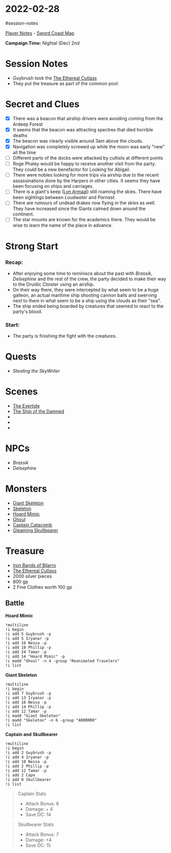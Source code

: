 # 2022-02-28

\#session-notes 

[Player Notes](https://docs.google.com/document/d/1flIOt9zdcujPfELxJ2z20Bst9zLwX4JnkvmETBPIbRU/edit#heading=h.qklgz8xzl35d) - [Sword Coast Map](https://cdn.discordapp.com/attachments/780951050278010910/799399197442965604/skt03-thenorth.jpg)

**Campaign Time:**  Nightal (Dec) 2nd

# Session Notes

* Guybrush took the [The Ethereal Cutlass](..\Items\The%20Ethereal%20Cutlass.md)
* They put the treasure as part of the common pool.

# Secret and Clues

* [x] There was a beacon that airship drivers were avoiding coming from the Ardeep Forest
* [x] It seems that the beacon was attracting spectres that died horrible deaths
* [x] The beacon was clearly visible around 3am above the clouds.
* [x] Navigation was completely screwed up while the moon was early "new" all the time
* [ ] Different parts of the docks were attacked by cultists at different points
* [ ] Roge Phaley would be happy to receive another visit from the party. They could be a new benefactor for Looking for Abigail.
* [ ] There were nobles looking for more trips via airship due to the recent assassinations done by the Harpers in other cities. It seems they have been focusing on ships and carriages.
* [ ] There is a giant's keep ([Lyn Armaal](..\Locations\Lyn%20Armaal.md)) still roaming the skies. There have been sightings between *Loudwater* and *Parnast*.
* [ ] There are rumours of undead drakes now flying in the skies as well. They have increased since the Giants calmed down around the continent.
* [ ] The star mounts are known for the academics there. They would be wise to learn the name of the place in advance.

# Strong Start

### Recap:

* After enjoying some time to reminisce about the past with *Brassik*, *Delsephine* and the rest of the crew, the party decided to make their way to the Druidic Cloister using an airship.
* On their way there, they were intercepted by what seem to be a huge galleon, an actual maritime ship shooting cannon balls and swerving next to them in what seem to be a ship using the clouds as their "sea".
* The ship ended being boarded by creatures that seemed to react to the party's blood. 

### Start:

* The party is finishing the fight with the creatures.

# Quests

* *Stealing the SkyWriter*

# Scenes

* [The Evertide](https://imgur.com/a/f8K81#NYdJM3t)
* [The Ship of the Damned](https://www.reddit.com/r/DungeonsAndDragons/comments/jgmifz/want_a_break_from_your_main_campaign_a_scary/)
* 
* 
* 

# NPCs

* *Brassik*
* *Delsephine*

# Monsters

* [Giant Skeleton](https://5e.tools/bestiary.html#giant%20skeleton_tftyp)
* [Skeleton](https://5e.tools/bestiary.html#skeleton_mm)
* [Hoard Mimic](https://5e.tools/bestiary.html#hoard%20mimic_ftd) 
* [Ghoul](https://5e.tools/bestiary.html#ghoul_mm)
* [Captain Catacomb](https://preview.redd.it/xxfmwo3tcuu51.jpg?width=918&format=pjpg&auto=webp&s=1b43da2ec59e1404557a8c598231286e3b7bca49)
* [Gleaming Skullbearer](https://preview.redd.it/5o9m8q3tcuu51.jpg?width=918&format=pjpg&auto=webp&s=bb4af584afabfe2cd8bd968c5fd851c664836206)

# Treasure

* [Iron Bands of Bilarro](https://5e.tools/items.html#iron%20bands%20of%20bilarro_dmg)
* [The Ethereal Cutlass](..\Items\The%20Ethereal%20Cutlass.md)
* 2000 silver pieces
* 800 gp
* 2 Fine Clothes worth 100 gp

## Battle

**Hoard Mimic**

````
!multiline
!i begin
!i add 5 Guybrush -p
!i add 5 Iryanar -p
!i add 16 Nessa -p
!i add 10 Phillip -p
!i add 24 Tamar -p
!i add 14 "Hoard Mimic" -p
!i madd "Ghoul" -n 4 -group "Reanimated Travelers"
!i list
````

**Giant Skeleton**

````
!multiline
!i begin
!i add 7 Guybrush -p
!i add 13 Iryanar -p
!i add 16 Nessa -p
!i add 14 Phillip -p
!i add 12 Tamar -p
!i madd "Giant Skeleton"
!i madd "Skeleton" -n 6 -group "ARRRRRR"
!i list
````

**Captain and Skullbearer**

````
!multiline
!i begin
!i add 2 Guybrush -p
!i add 4 Iryanar -p
!i add 10 Nessa -p
!i add 2 Phillip -p
!i add 12 Tamar -p
!i add 2 Capn
!i add 0 Skullbearer
!i list
````

 > 
 > Captain Stats
 > 
 > * Attack Bonus: 6
 > * Damage: + 4
 > * Save DC: 14

 > 
 > Skullbearer Stats
 > 
 > * Attack Bonus: 7
 > * Damage: +4
 > * Save DC: 15
